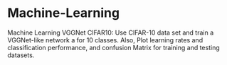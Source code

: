 # Machine-Learning
Machine Learning
VGGNet CIFAR10: Use CIFAR-10 data set and train a VGGNet-like network a for 10 classes. Also, Plot learning rates and classification performance, and confusion Matrix for training and testing datasets.
